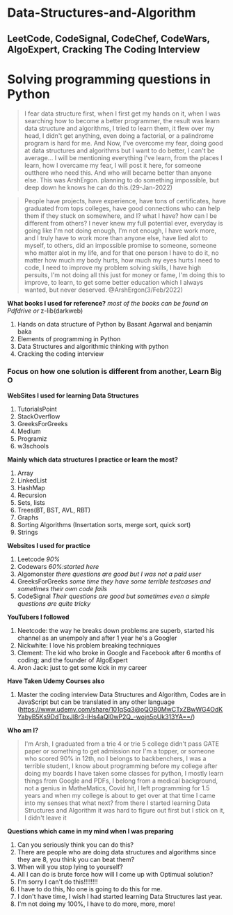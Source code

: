 # Data-Structures-and-Algorithm

## LeetCode, CodeSignal, CodeChef, CodeWars, AlgoExpert, Cracking The Coding Interview

# Solving programming questions in Python

>I fear data structure first, when I first get my hands on it, when I was searching how to become a better programmer, the result was learn data structure and algorithms, I tried to learn them, it flew over my head, I didn't get anything, even doing a factorial, or a palindrome program is hard for me.
And Now, I've overcome my fear, doing good at data structures and algorithms but I want to do better, I can't be average... 
I will be mentioning everything I've learn, from the places I learn, how I overcame my fear, I will post it here, for someone outthere who need this. And who will became better than anyone else.
This was ArshErgon. planning to do something impossible, but deep down he knows he can do this.(29-Jan-2022)

>People have projects, have experience, have tons of certificates, have graduated from tops colleges, have good connections who can help them if they stuck on somewhere, and I? what I have? how can I be different from others? I never knew my full potential ever, everyday is going like I'm not doing enough, I'm not enough, I have work more, and I truly have to work more than anyone else, have lied alot to myself, to others, did an impossible promise to someone, someone who matter alot in my life, and for that one person I have to do it, no matter how much my body hurts, how much my eyes hurts I need to code, I need to improve my problem solving skills, I have high persuits, I'm not doing all this just for money or fame, I'm doing this to improve, to learn, to get some better education which I always wanted, but never deserved. @ArshErgon(3/Feb/2022)


**What books I used for reference?** *most of  the books can be found on Pdfdrive or* z-lib(darkweb)
1. Hands on data structure of Python by Basant Agarwal and benjamin baka
2. Elements of programming in Python
3. Data Structures and algorithmic thinking with python
4. Cracking the coding interview

### Focus on how one solution is different from another, Learn Big O

**WebSites I used for learning Data Structures**
1. TutorialsPoint
2. StackOverflow
3. GreeksForGreeks
4. Medium
5. Programiz
6. w3schools


**Mainly which data structures I practice or learn the most?**
1. Array
2. LinkedList
3. HashMap
4. Recursion
5. Sets, lists
6. Trees(BT, BST, AVL, RBT)
7. Graphs
8. Sorting Algorithms (Insertation sorts, merge sort, quick sort)
9. Strings

**Websites I used for practice**
1. Leetcode *90%*
2. Codewars *60%:started here*
3. Algomonster *there questions are good but I was not a paid user*
4. GreeksForGreeks *some time* *they have some terrible testcases and sometimes their own code fails*
5. CodeSignal *Their questions are good but sometimes even a simple questions are quite tricky*

**YouTubers I followed**
1. Neetcode: the way he breaks down problems are superb, started his channel as an unempoly and after 1 year he's a Googler
2. Nickwhite: I love his problem breaking techniques
3. Clement: The kid who broke in Google and Facebook after 6 months of coding; and the founder of AlgoExpert
4. Aron Jack: just to get some kick in my career 

**Have Taken Udemy Courses also**
1. Master the coding interview Data Structures and Algorithm, Codes are in JavaScript but can be translated in any other language (https://www.udemy.com/share/101qSq3@oQOB0MwCTxZBwWG4OdKYabyB5Ks9DdTbxJl8r3-lHs4aQl0wP2Q_-wojn5pUk313YA==/)

**Who am I?**
> I'm Arsh, I graduated from a trie 4 or trie 5 college didn't pass GATE paper or something to get admission nor I'm a topper, or someone who scored 90% in 12th, no I belongs to backbenchers, I was a terrible student, I know about programming before my college after doing my boards I have taken some classes for python, I mostly learn things from Google and PDFs, I belong from a medical background, not a genius in MatheMatics, Covid hit, I left programming for 1.5 years and when my college is about to get over at that time I came into my senses that what next? from there I started learning Data Structures and Algorithm it was hard to figure out first but I stick on it, I didn't leave it

**Questions which came in my mind when I was preparing**
1. Can you seriously think you can do this?
2. There are people who are doing data structures and algorithms since they are 8, you think you can beat them?
3. When will you stop lying to yourself?
4. All I can do is brute force how will I come up with Optimual solution?
5. I'm sorry I can't do this!!!!!!!!
6. I have to do this, No one is going to do this for me.
7. I don't have time, I wish I had started learning Data Structures last year.
8. I'm not doing my 100%, I have to do more, more, more!

